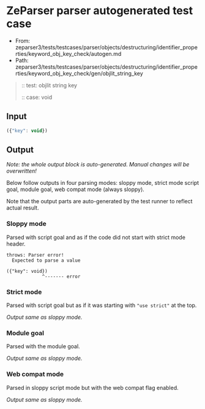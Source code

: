 # ZeParser parser autogenerated test case

- From: zeparser3/tests/testcases/parser/objects/destructuring/identifier_properties/keyword_obj_key_check/autogen.md
- Path: zeparser3/tests/testcases/parser/objects/destructuring/identifier_properties/keyword_obj_key_check/gen/objlit_string_key

> :: test: objlit string key
>
> :: case: void

## Input


`````js
({"key": void})
`````

## Output

_Note: the whole output block is auto-generated. Manual changes will be overwritten!_

Below follow outputs in four parsing modes: sloppy mode, strict mode script goal, module goal, web compat mode (always sloppy).

Note that the output parts are auto-generated by the test runner to reflect actual result.

### Sloppy mode

Parsed with script goal and as if the code did not start with strict mode header.

`````
throws: Parser error!
  Expected to parse a value

({"key": void})
             ^------- error
`````

### Strict mode

Parsed with script goal but as if it was starting with `"use strict"` at the top.

_Output same as sloppy mode._

### Module goal

Parsed with the module goal.

_Output same as sloppy mode._

### Web compat mode

Parsed in sloppy script mode but with the web compat flag enabled.

_Output same as sloppy mode._
